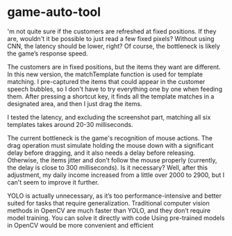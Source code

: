 # game-auto-tool
'm not quite sure if the customers are refreshed at fixed positions. If they are, wouldn't it be possible to just read a few fixed pixels? Without using CNN, the latency should be lower, right? Of course, the bottleneck is likely the game’s response speed.


The customers are in fixed positions, but the items they want are different. In this new version, the matchTemplate function is used for template matching. I pre-captured the items that could appear in the customer speech bubbles, so I don't have to try everything one by one when feeding them. After pressing a shortcut key, it finds all the template matches in a designated area, and then I just drag the items.

I tested the latency, and excluding the screenshot part, matching all six templates takes around 20-30 milliseconds.

The current bottleneck is the game's recognition of mouse actions. The drag operation must simulate holding the mouse down with a significant delay before dragging, and it also needs a delay before releasing. Otherwise, the items jitter and don’t follow the mouse properly (currently, the delay is close to 300 milliseconds). Is it necessary? Well, after this adjustment, my daily income increased from a little over 2000 to 2900, but I can't seem to improve it further. 

YOLO is actually unnecessary, as it’s too performance-intensive and better suited for tasks that require generalization. Traditional computer vision methods in OpenCV are much faster than YOLO, and they don’t require model training. You can solve it directly with code
Using pre-trained models in OpenCV would be more convenient and efficient
